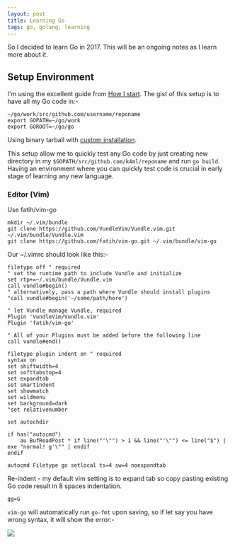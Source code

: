 ```yaml
---
layout: post
title: Learning Go
tags: go, golang, learning
---
```


So I decided to learn Go in 2017. This will be an ongoing notes as I learn more about it.

## Setup Environment
I'm using the excellent guide from [How I start](https://howistart.org/posts/go/1).
The gist of this setup is to have all my Go code in:-

    ~/go/work/src/github.com/username/reponame
    export GOPATH=~/go/work
    export GOROOT=~/go/go

Using binary tarball with [custom installation](https://golang.org/doc/install#tarball_non_standard).

This setup allow me to quickly test any Go code by just creating new directory in my `$GOPATH/src/github.com/k4ml/reponame` and run `go build`. Having an environment where you can quickly test code is crucial in early stage of learning any new language.

### Editor (Vim)

Use fatih/vim-go

    mkdir ~/.vim/bundle
    git clone https://github.com/VundleVim/Vundle.vim.git ~/.vim/bundle/Vundle.vim
    git clone https://github.com/fatih/vim-go.git ~/.vim/bundle/vim-go

Our ~/.vimrc should look like this:-

```
filetype off " required
" set the runtime path to include Vundle and initialize
set rtp+=~/.vim/bundle/Vundle.vim
call vundle#begin()
" alternatively, pass a path where Vundle should install plugins
"call vundle#begin('~/some/path/here')

" let Vundle manage Vundle, required
Plugin 'VundleVim/Vundle.vim'
Plugin 'fatih/vim-go'

" All of your Plugins must be added before the following line
call vundle#end()

filetype plugin indent on " required
syntax on
set shiftwidth=4
set softtabstop=4
set expandtab
set smartindent
set showmatch
set wildmenu
set background=dark
"set relativenumber

set autochdir

if has("autocmd")
    au BufReadPost * if line("'\"") > 1 && line("'\"") <= line("$") | exe "normal! g'\"" | endif
endif

autocmd Filetype go setlocal ts=4 sw=4 noexpandtab
```

Re-indent - my default vim setting is to expand tab so copy pasting existing Go code result in 8 spaces indentation.

    gg=G  

`vim-go` will automatically run `go-fmt` upon saving, so if let say you have wrong syntax, it will show the error:-

<img src="https://i.imgur.com/xABkgzw.png" />
